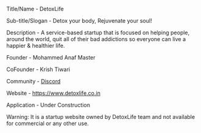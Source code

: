 Title/Name - DetoxLife

Sub-title/Slogan - Detox your body, Rejuvenate your soul!

Description - A service-based startup that is focused on helping people, around the world, quit all of their bad addictions so everyone can live a happier & healthier life.

Founder - Mohammed Anaf Master

CoFounder - Krish Tiwari

Community - <a href="https://discord.gg/qeJ33EBBwF" target="_blank">Discord</a>

Website - https://www.detoxlife.co.in

Application - Under Construction

Warning: It is a startup website owned by DetoxLife team and not available for commercial or any other use.
